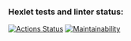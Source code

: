 ### Hexlet tests and linter status:
[![Actions Status](https://github.com/ArtyomVolkov1/frontend-project-44/workflows/hexlet-check/badge.svg)](https://github.com/ArtyomVolkov1/frontend-project-44/actions)
[![Maintainability](https://api.codeclimate.com/v1/badges/41cff24387467efca866/maintainability)](https://codeclimate.com/github/ArtyomVolkov1/frontend-project-44/maintainability)
